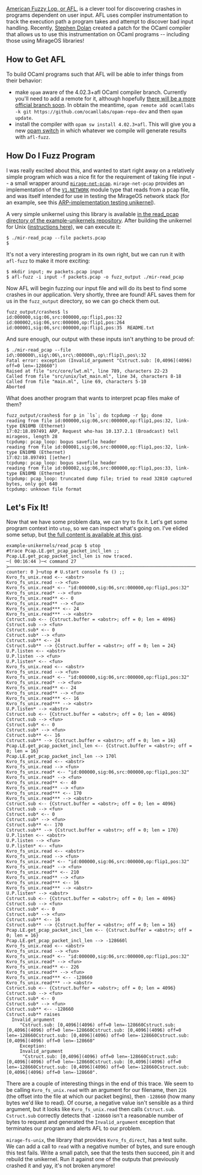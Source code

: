 [American Fuzzy Lop, or AFL](http://lcamtuf.coredump.cx/afl/), is a clever tool for discovering crashes in programs dependent on user input.  AFL uses compiler instrumentation to track the execution path a program takes and attempt to discover bad input handling.  Recently, [Stephen Dolan](https://github.com/stedolan) created a patch for the OCaml compiler that allows us to use this instrumentation on OCaml programs -- including those using MirageOS libraries!

## How to Get AFL

To build OCaml programs such that AFL will be able to infer things from their behavior:

* make `opam` aware of the 4.02.3+afl OCaml compiler branch.  Currently you'll need to add a remote for it, although hopefully [there will be a more official branch soon](https://github.com/ocaml/ocaml/pull/504).  In obtain the meantime, `opam remote add ocamllabs -k git https://github.com/ocamllabs/opam-repo-dev` and then `opam update`.
* install the compiler with `opam sw install 4.02.3+afl`. This will give you a new [opam switch](https://opam.ocaml.org/doc/Usage.html) in which whatever we compile will generate results with `afl-fuzz`.

## How Do I Fuzz Program

I was really excited about this, and wanted to start right away on a relatively simple program which was a nice fit for the requirement of taking file input -- a small wrapper around [`mirage-net-pcap`](https://github.com/yomimono/mirage-net-pcap).  `mirage-net-pcap` provides an implementation of the [`V1.NETWORK`](https://github.com/mirage/mirage/blob/caf220efda27dfbf5d90ffcdc5db86e2a39528a0/types/V1.mli#L269) module type that reads from a pcap file, and was itself intended for use in testing the MirageOS network stack (for an example, see this [ARP-implementation testing unikernel](https://github.com/yomimono/example-unikernels/tree/master/arp-tester)).

A very simple unikernel using this library is available [in the read_pcap directory of the example-unikernels repository](https://github.com/yomimono/example-unikernels/tree/master/read_pcap).  After building the unikernel for Unix ([instructions here](https://github.com/yomimono/example-unikernels/tree/master/read_pcap/README.md)), we can execute it:

```
$ ./mir-read_pcap --file packets.pcap
$
```

It's not a very interesting program in its own right, but we can run it with `afl-fuzz` to make it more exciting:

```
$ mkdir input; mv packets.pcap input
$ afl-fuzz -i input -f packets.pcap -o fuzz_output ./mir-read_pcap
```

Now AFL will begin fuzzing our input file and will do its best to find some crashes in our application.  Very shortly, three are found!  AFL saves them for us in the `fuzz_output` directory, so we can go check them out.

```
fuzz_output/crashes$ ls
id:000000,sig:06,src:000000,op:flip1,pos:32  id:000002,sig:06,src:000000,op:flip1,pos:264
id:000001,sig:06,src:000000,op:flip1,pos:35  README.txt
```

And sure enough, our output with these inputs isn't anything to be proud of:

```
$ ./mir-read_pcap --file id\:000000\,sig\:06\,src\:000000\,op\:flip1\,pos\:32 
Fatal error: exception (Invalid_argument "Cstruct.sub: [0,4096](4096) off=0 len=-128660")
Raised at file "src/core/lwt.ml", line 789, characters 22-23
Called from file "src/unix/lwt_main.ml", line 34, characters 8-18
Called from file "main.ml", line 69, characters 5-10
Aborted
```

What does another program that wants to interpret pcap files make of them?

```
fuzz_output/crashes$ for p in `ls`; do tcpdump -r $p; done
reading from file id:000000,sig:06,src:000000,op:flip1,pos:32, link-type EN10MB (Ethernet)
17:02:18.897491 ARP, Request who-has 10.137.2.1 (Broadcast) tell mirageos, length 28
tcpdump: pcap_loop: bogus savefile header
reading from file id:000001,sig:06,src:000000,op:flip1,pos:32, link-type EN10MB (Ethernet)
17:02:18.897491 [|ether]
tcpdump: pcap_loop: bogus savefile header
reading from file id:000002,sig:06,src:000000,op:flip1,pos:33, link-type EN10MB (Ethernet)
tcpdump: pcap_loop: truncated dump file; tried to read 32810 captured bytes, only got 640
tcpdump: unknown file format
```

## Let's Fix It!

Now that we have some problem data, we can try to fix it.  Let's get some program context into `utop`, so we can inspect what's going on.  I've elided some setup, but [the full content is available at this gist](TODO).

```
example-unikernels/read_pcap $ utop
#trace Pcap.LE.get_pcap_packet_incl_len ;;
Pcap.LE.get_pcap_packet_incl_len is now traced.                                                                              ─( 00:16:44 )─< command 27 >──────────────────────────────────────────────────────────────────────────────────{ counter: 0 }─utop # U.start console fs () ;;
Kvro_fs_unix.read <-- <abstr>                                                                                                Kvro_fs_unix.read --> <fun>                                                                                                  Kvro_fs_unix.read* <-- "id:000000,sig:06,src:000000,op:flip1,pos:32"                                                         
Kvro_fs_unix.read* --> <fun>
Kvro_fs_unix.read** <-- 0
Kvro_fs_unix.read** --> <fun>
Kvro_fs_unix.read*** <-- 24
Kvro_fs_unix.read*** --> <abstr>
Cstruct.sub <-- {Cstruct.buffer = <abstr>; off = 0; len = 4096}
Cstruct.sub --> <fun>
Cstruct.sub* <-- 0
Cstruct.sub* --> <fun>
Cstruct.sub** <-- 24
Cstruct.sub** --> {Cstruct.buffer = <abstr>; off = 0; len = 24}
U.P.listen <-- <abstr>
U.P.listen --> <fun>
U.P.listen* <-- <fun>
Kvro_fs_unix.read <-- <abstr>
Kvro_fs_unix.read --> <fun>
Kvro_fs_unix.read* <-- "id:000000,sig:06,src:000000,op:flip1,pos:32"
Kvro_fs_unix.read* --> <fun>
Kvro_fs_unix.read** <-- 24
Kvro_fs_unix.read** --> <fun>
Kvro_fs_unix.read*** <-- 16
Kvro_fs_unix.read*** --> <abstr>
U.P.listen* --> <abstr>
Cstruct.sub <-- {Cstruct.buffer = <abstr>; off = 0; len = 4096}
Cstruct.sub --> <fun>
Cstruct.sub* <-- 0
Cstruct.sub* --> <fun>
Cstruct.sub** <-- 16
Cstruct.sub** --> {Cstruct.buffer = <abstr>; off = 0; len = 16}
Pcap.LE.get_pcap_packet_incl_len <-- {Cstruct.buffer = <abstr>; off = 0; len = 16}
Pcap.LE.get_pcap_packet_incl_len --> 170l
Kvro_fs_unix.read <-- <abstr>
Kvro_fs_unix.read --> <fun>
Kvro_fs_unix.read* <-- "id:000000,sig:06,src:000000,op:flip1,pos:32"
Kvro_fs_unix.read* --> <fun>
Kvro_fs_unix.read** <-- 40
Kvro_fs_unix.read** --> <fun>
Kvro_fs_unix.read*** <-- 170
Kvro_fs_unix.read*** --> <abstr>
Cstruct.sub <-- {Cstruct.buffer = <abstr>; off = 0; len = 4096}
Cstruct.sub --> <fun>
Cstruct.sub* <-- 0
Cstruct.sub* --> <fun>
Cstruct.sub** <-- 170
Cstruct.sub** --> {Cstruct.buffer = <abstr>; off = 0; len = 170}
U.P.listen <-- <abstr>
U.P.listen --> <fun>
U.P.listen* <-- <fun>
Kvro_fs_unix.read <-- <abstr>
Kvro_fs_unix.read --> <fun>
Kvro_fs_unix.read* <-- "id:000000,sig:06,src:000000,op:flip1,pos:32"
Kvro_fs_unix.read* --> <fun>
Kvro_fs_unix.read** <-- 210
Kvro_fs_unix.read** --> <fun>
Kvro_fs_unix.read*** <-- 16
Kvro_fs_unix.read*** --> <abstr>
U.P.listen* --> <abstr>
Cstruct.sub <-- {Cstruct.buffer = <abstr>; off = 0; len = 4096}
Cstruct.sub --> <fun>
Cstruct.sub* <-- 0
Cstruct.sub* --> <fun>
Cstruct.sub** <-- 16
Cstruct.sub** --> {Cstruct.buffer = <abstr>; off = 0; len = 16}
Pcap.LE.get_pcap_packet_incl_len <-- {Cstruct.buffer = <abstr>; off = 0; len = 16}
Pcap.LE.get_pcap_packet_incl_len --> -128660l
Kvro_fs_unix.read <-- <abstr>
Kvro_fs_unix.read --> <fun>
Kvro_fs_unix.read* <-- "id:000000,sig:06,src:000000,op:flip1,pos:32"
Kvro_fs_unix.read* --> <fun>
Kvro_fs_unix.read** <-- 226
Kvro_fs_unix.read** --> <fun>
Kvro_fs_unix.read*** <-- -128660
Kvro_fs_unix.read*** --> <abstr>
Cstruct.sub <-- {Cstruct.buffer = <abstr>; off = 0; len = 4096}
Cstruct.sub --> <fun>
Cstruct.sub* <-- 0
Cstruct.sub* --> <fun>
Cstruct.sub** <-- -128660
Cstruct.sub** raises
  Invalid_argument
     "Cstruct.sub: [0,4096](4096) off=0 len=-128660Cstruct.sub: [0,4096](4096) off=0 len=-128660Cstruct.sub: [0,4096](4096) off=0 len=-128660Cstruct.sub: [0,4096](4096) off=0 len=-128660Cstruct.sub: [0,4096](4096) off=0 len=-128660"
     Exception:
     Invalid_argument
      "Cstruct.sub: [0,4096](4096) off=0 len=-128660Cstruct.sub: [0,4096](4096) off=0 len=-128660Cstruct.sub: [0,4096](4096) off=0 len=-128660Cstruct.sub: [0,4096](4096) off=0 len=-128660Cstruct.sub: [0,4096](4096) off=0 len=-128660".
```

There are a couple of interesting things in the end of this trace.  We seem to be calling `Kvro_fs_unix.read` with an argument for our filename, then `226` (the offset into the file at which our packet begins), then `-128660` (how many bytes we'd like to read).  Of course, a negative value isn't sensible as a third argument, but it looks like `Kvro_fs_unix.read` then calls `Cstruct.sub`.  `Cstruct.sub` correctly detects that `-128660` isn't a reasonable number of bytes to request and generated the `Invalid_argument` exception that terminates our program and alerts AFL to our problem.

`mirage-fs-unix`, the library that provides `Kvro_fs_direct`, has a test suite.  We can add a call to `read` with a negative number of bytes, and sure enough this test fails.  Write a small patch, see that the tests then succeed, pin it and rebuild the unikernel.  Run it against one of the outputs that previously crashed it and yay, it's not broken anymore!
